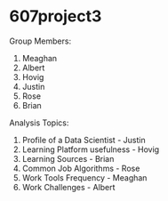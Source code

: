 # 607project3

Group Members:
1. Meaghan
2. Albert
3. Hovig
4. Justin
5. Rose
6. Brian

Analysis Topics:
1. Profile of a Data Scientist - Justin
2. Learning Platform usefulness - Hovig
3. Learning Sources - Brian
4. Common Job Algorithms - Rose
5. Work Tools Frequency - Meaghan
6. Work Challenges - Albert